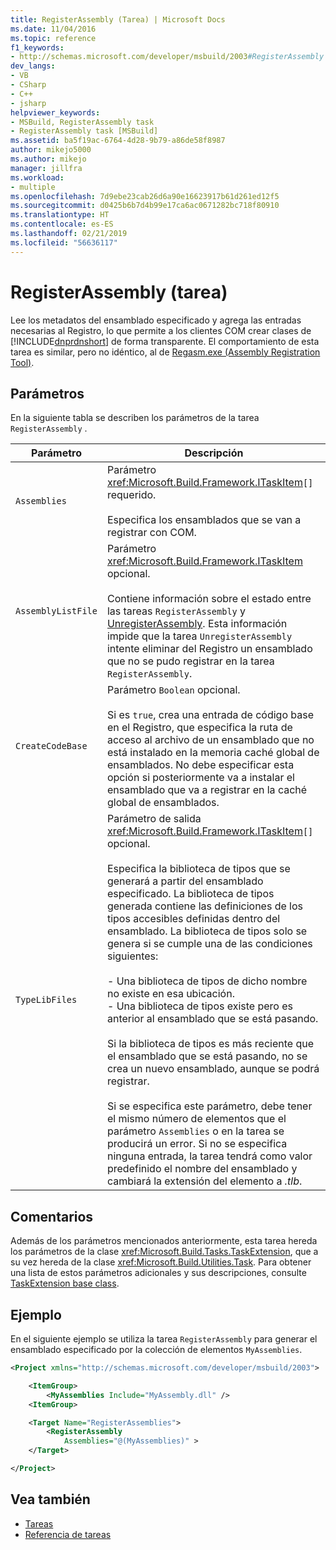```yaml
---
title: RegisterAssembly (Tarea) | Microsoft Docs
ms.date: 11/04/2016
ms.topic: reference
f1_keywords:
- http://schemas.microsoft.com/developer/msbuild/2003#RegisterAssembly
dev_langs:
- VB
- CSharp
- C++
- jsharp
helpviewer_keywords:
- MSBuild, RegisterAssembly task
- RegisterAssembly task [MSBuild]
ms.assetid: ba5f19ac-6764-4d28-9b79-a86de58f8987
author: mikejo5000
ms.author: mikejo
manager: jillfra
ms.workload:
- multiple
ms.openlocfilehash: 7d9ebe23cab26d6a90e16623917b61d261ed12f5
ms.sourcegitcommit: d0425b6b7d4b99e17ca6ac0671282bc718f80910
ms.translationtype: HT
ms.contentlocale: es-ES
ms.lasthandoff: 02/21/2019
ms.locfileid: "56636117"
---
```

# <a name="registerassembly-task"></a>RegisterAssembly (tarea)
Lee los metadatos del ensamblado especificado y agrega las entradas necesarias al Registro, lo que permite a los clientes COM crear clases de [!INCLUDE[dnprdnshort](../code-quality/includes/dnprdnshort_md.md)] de forma transparente. El comportamiento de esta tarea es similar, pero no idéntico, al de [Regasm.exe (Assembly Registration Tool)](/dotnet/framework/tools/regasm-exe-assembly-registration-tool).

## <a name="parameters"></a>Parámetros
 En la siguiente tabla se describen los parámetros de la tarea `RegisterAssembly` .

|Parámetro|Descripción|
|---------------|-----------------|
|`Assemblies`|Parámetro <xref:Microsoft.Build.Framework.ITaskItem>`[]` requerido.<br /><br /> Especifica los ensamblados que se van a registrar con COM.|
|`AssemblyListFile`|Parámetro <xref:Microsoft.Build.Framework.ITaskItem> opcional.<br /><br /> Contiene información sobre el estado entre las tareas `RegisterAssembly` y [UnregisterAssembly](../msbuild/unregisterassembly-task.md). Esta información impide que la tarea `UnregisterAssembly` intente eliminar del Registro un ensamblado que no se pudo registrar en la tarea `RegisterAssembly`.|
|`CreateCodeBase`|Parámetro `Boolean` opcional.<br /><br /> Si es `true`, crea una entrada de código base en el Registro, que especifica la ruta de acceso al archivo de un ensamblado que no está instalado en la memoria caché global de ensamblados. No debe especificar esta opción si posteriormente va a instalar el ensamblado que va a registrar en la caché global de ensamblados.|
|`TypeLibFiles`|Parámetro de salida <xref:Microsoft.Build.Framework.ITaskItem>`[]` opcional.<br /><br /> Especifica la biblioteca de tipos que se generará a partir del ensamblado especificado. La biblioteca de tipos generada contiene las definiciones de los tipos accesibles definidas dentro del ensamblado. La biblioteca de tipos solo se genera si se cumple una de las condiciones siguientes:<br /><br /> - Una biblioteca de tipos de dicho nombre no existe en esa ubicación.<br />- Una biblioteca de tipos existe pero es anterior al ensamblado que se está pasando.<br /><br /> Si la biblioteca de tipos es más reciente que el ensamblado que se está pasando, no se crea un nuevo ensamblado, aunque se podrá registrar.<br /><br /> Si se especifica este parámetro, debe tener el mismo número de elementos que el parámetro `Assemblies` o en la tarea se producirá un error. Si no se especifica ninguna entrada, la tarea tendrá como valor predefinido el nombre del ensamblado y cambiará la extensión del elemento a *.tlb*.|

## <a name="remarks"></a>Comentarios
 Además de los parámetros mencionados anteriormente, esta tarea hereda los parámetros de la clase <xref:Microsoft.Build.Tasks.TaskExtension>, que a su vez hereda de la clase <xref:Microsoft.Build.Utilities.Task>. Para obtener una lista de estos parámetros adicionales y sus descripciones, consulte [TaskExtension base class](../msbuild/taskextension-base-class.md).

## <a name="example"></a>Ejemplo
 En el siguiente ejemplo se utiliza la tarea `RegisterAssembly` para generar el ensamblado especificado por la colección de elementos `MyAssemblies`.

```xml
<Project xmlns="http://schemas.microsoft.com/developer/msbuild/2003">

    <ItemGroup>
        <MyAssemblies Include="MyAssembly.dll" />
    <ItemGroup>

    <Target Name="RegisterAssemblies">
        <RegisterAssembly
            Assemblies="@(MyAssemblies)" >
    </Target>

</Project>
```

## <a name="see-also"></a>Vea también
- [Tareas](../msbuild/msbuild-tasks.md)
- [Referencia de tareas](../msbuild/msbuild-task-reference.md)